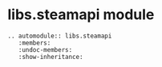# libs.steamapi module

```{eval-rst}
.. automodule:: libs.steamapi
   :members:
   :undoc-members:
   :show-inheritance:
```
